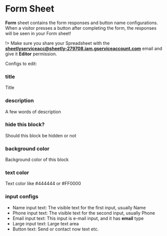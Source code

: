 # Form Sheet

<b>Form</b> sheet contains the form responses and button name configurations. When a visitor presses a button after completing the form, the responses will be seen in your Form sheet!

!> Make sure you share your Spreadsheet with the **sheetlyserviceacc@sheetly-279708.iam.gserviceaccount.com** email and give it **Editor** permission.

Configs to edit:

### title

Title

### description

A few words of description

### hide this block?

Should this block be hidden or not

### background color

Background color of this block

### text color

Text color like #444444 or #FF0000

### input configs

- Name input text: The visible text for the first input, usually Name
- Phone input text: The visible text for the second input, usually Phone
- Email input text: This input is e-mail input, and it has **email** type
- Large input text: Large text area
- Button text: Send or contact now text etc.
